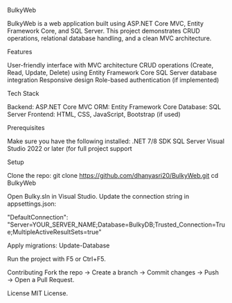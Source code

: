 BulkyWeb

BulkyWeb is a web application built using ASP.NET Core MVC, Entity Framework Core, and SQL Server. This project demonstrates CRUD operations, relational database handling, and a clean MVC architecture.

Features

User-friendly interface with MVC architecture
CRUD operations (Create, Read, Update, Delete) using Entity Framework Core
SQL Server database integration
Responsive design
Role-based authentication (if implemented)

Tech Stack

Backend: ASP.NET Core MVC
ORM: Entity Framework Core
Database: SQL Server
Frontend: HTML, CSS, JavaScript, Bootstrap (if used)

Prerequisites

Make sure you have the following installed:
.NET 7/8 SDK
SQL Server
Visual Studio 2022 or later (for full project support

Setup

Clone the repo:
git clone https://github.com/dhanyasri20/BulkyWeb.git
cd BulkyWeb

Open Bulky.sln in Visual Studio.
Update the connection string in appsettings.json:

"DefaultConnection": "Server=YOUR_SERVER_NAME;Database=BulkyDB;Trusted_Connection=True;MultipleActiveResultSets=true"

Apply migrations:
Update-Database

Run the project with F5 or Ctrl+F5.

Contributing
Fork the repo → Create a branch → Commit changes → Push → Open a Pull Request.

License
MIT License.
